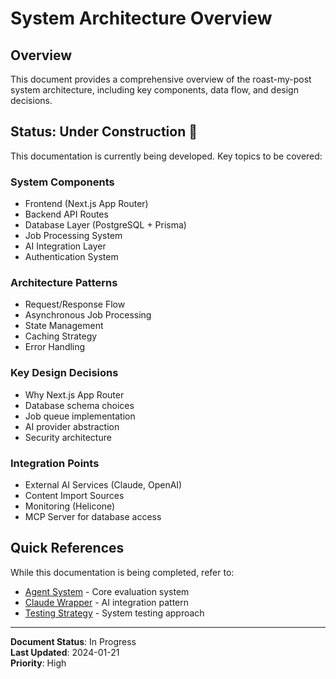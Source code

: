 # System Architecture Overview

## Overview

This document provides a comprehensive overview of the roast-my-post system architecture, including key components, data flow, and design decisions.

## Status: Under Construction 🚧

This documentation is currently being developed. Key topics to be covered:

### System Components
- Frontend (Next.js App Router)
- Backend API Routes
- Database Layer (PostgreSQL + Prisma)
- Job Processing System
- AI Integration Layer
- Authentication System

### Architecture Patterns
- Request/Response Flow
- Asynchronous Job Processing
- State Management
- Caching Strategy
- Error Handling

### Key Design Decisions
- Why Next.js App Router
- Database schema choices
- Job queue implementation
- AI provider abstraction
- Security architecture

### Integration Points
- External AI Services (Claude, OpenAI)
- Content Import Sources
- Monitoring (Helicone)
- MCP Server for database access

## Quick References

While this documentation is being completed, refer to:
- [Agent System](./agents.md) - Core evaluation system
- [Claude Wrapper](./claude-wrapper-pattern.md) - AI integration pattern
- [Testing Strategy](./testing.md) - System testing approach

---
**Document Status**: In Progress  
**Last Updated**: 2024-01-21  
**Priority**: High
